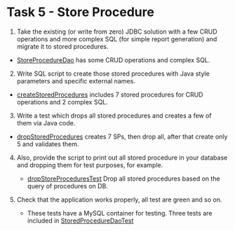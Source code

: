 # Task 5 - Store Procedure

1. Take the existing (or write from zero) JDBC solution with a few CRUD operations and more complex SQL (for simple report generation) and migrate it to stored procedures.
  - [StoreProcedureDao](https://github.com/pedroasd/java-program/blob/m03-jdbc-3/src/main/java/com/pedro/jdbc/StoredProcedureDao.java) has some CRUD operations and complex SQL.
 
2. Write SQL script to create those stored procedures with Java style parameters and specific external names.
  - [createStoredProcedures](https://github.com/pedroasd/java-program/blob/m03-jdbc-3/src/main/java/com/pedro/jdbc/StoredProcedureDao.java#L108) includes 7 stored procedures for CRUD operations and 2 complex SQL.
    
3. Write a test which drops all stored procedures and creates a few of them via Java code.
  - [dropStoredProcedures](https://github.com/pedroasd/java-program/blob/m03-jdbc-3/src/test/java/com/pedro/jdbc/StoredProcedureDaoTest.java#L24) creates 7 SPs, then drop all, after that create only 5 and validates them.
   
4. Also, provide the script to print out all stored procedure in your database and dropping them for test purposes, for example.
   - [dropStoreProceduresTest](https://github.com/pedroasd/java-program/blob/m03-jdbc-3/src/test/java/com/pedro/jdbc/StoredProcedureDaoTest.java#L36) Drop all stored procedures based on the query of procedures on DB.

5. Check that the application works properly, all test are green and so on.
   - These tests have a MySQL container for testing. Three tests are included in [StoredProcedureDaoTest](https://github.com/pedroasd/java-program/blob/m03-jdbc-3/src/test/java/com/pedro/jdbc/StoredProcedureDaoTest.java)
